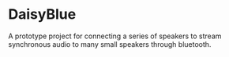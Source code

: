 # DaisyBlue
A prototype project for connecting a series of speakers to stream synchronous audio to many small speakers through bluetooth.
